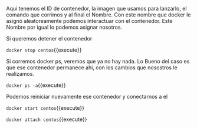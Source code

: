 Aquí tenemos el ID de contenedor, la imagen que usamos para lanzarlo, el comando que corrimos y al final el Nombre. Con este nombre que docker le asignó aleatoreamente podemos interactuar con el contenedor. Este Nombre por igual lo podemos asignar nosotros.

Si queremos detener el contenedor

`docker stop centos`{{execute}}


Si corremos docker ps, veremos que ya no hay nada. Lo Bueno del caso es que ese contenedor permanece ahi, con los cambios que nosostros le realizamos.

`docker ps -a`{{execute}}

Podemos reiniciar nuevamente ese contenedor y conectarnos a el

`docker start centos`{{execute}}


`docker attach centos`{{execute}}

